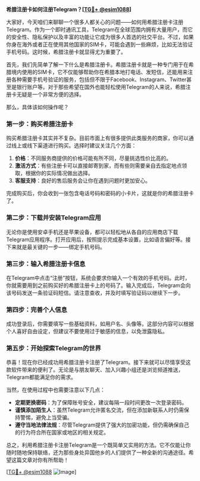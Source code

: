 **希腊注册卡如何注册Telegram？[[TG💪+ @esim1088](https://t.me/s/esim1088)]**

大家好，今天咱们来聊聊一个很多人都关心的问题——如何用希腊注册卡注册Telegram。作为一个即时通讯工具，Telegram在全球范围内拥有大量用户，而它的安全性、隐私保护以及丰富的功能让它成为很多人首选的社交平台。不过，如果你身在海外或者正在使用其他国家的SIM卡，可能会遇到一些麻烦，比如无法验证手机号码。这时候，希腊注册卡就显得尤为重要了。

首先，我们先简单了解一下什么是希腊注册卡。希腊注册卡就是一种专门用于在希腊境内使用的SIM卡，它不仅能够帮助你在希腊本地打电话、发短信，还能用来注册各种需要手机号验证的服务，包括但不限于Facebook、Instagram、Twitter甚至是银行账户等。对于那些希望在国外也能轻松使用Telegram的人来说，希腊注册卡无疑是一个非常方便的选择。

那么，具体该如何操作呢？

### 第一步：购买希腊注册卡

购买希腊注册卡其实并不复杂。目前市面上有很多提供此类服务的商家，你可以通过线上或线下渠道进行购买。选择时建议关注几个方面：

1. **价格**：不同服务商提供的价格可能有所不同，尽量挑选性价比高的。
2. **激活方式**：有些注册卡可以直接邮寄到家，而有些则需要亲自去指定地点领取，根据你的实际情况做出选择。
3. **客服支持**：良好的售后服务会让你在遇到问题时更加安心。

完成购买后，你会收到一张包含电话号码和密码的小卡片，这就是你的希腊注册卡了。

### 第二步：下载并安装Telegram应用

无论你是使用安卓手机还是苹果设备，都可以轻松地从各自的应用商店下载Telegram应用程序。打开应用后，按照提示完成基本设置，比如语言偏好等。接下来就是最关键的一步——绑定手机号码。

### 第三步：输入希腊注册卡信息

在Telegram中点击“注册”按钮，系统会要求你输入一个有效的手机号码。此时，你就需要用到之前购买好的希腊注册卡上的号码了。输入完成后，Telegram会向该号码发送一条验证码短信。请注意查收，并及时填写验证码以继续下一步。

### 第四步：完善个人信息

成功登录后，你需要填写一些基础资料，如用户名、头像等。这部分内容可以根据个人喜好自由设定，但建议不要使用过于敏感的信息，以免泄露隐私。

### 第五步：开始探索Telegram的世界

恭喜！现在你已经成功用希腊注册卡注册了Telegram。接下来就可以尽情享受这款软件带来的便利了。无论是与朋友聊天、加入兴趣小组还是浏览频道推送，Telegram都能满足你的需求。

当然，在使用过程中也需要注意以下几点：

- **定期更换密码**：为了保障账号安全，建议每隔一段时间更改一次登录密码。
- **谨慎添加陌生人**：虽然Telegram允许匿名交流，但在添加新联系人时仍需保持警惕，避免上当受骗。
- **遵守当地法律法规**：尽管Telegram提供了强大的加密功能，但仍需确保自己的行为符合所在国家或地区的相关规定。

总之，利用希腊注册卡注册Telegram是一个既简单又实用的方法。它不仅能让你随时随地保持联络，还为那些身处异国他乡的人们提供了一种全新的沟通途径。希望这篇文章对你有所帮助！

[[TG💪+ @esim1088](https://t.me/s/esim1088) ![Image](https://i.postimg.cc/4NQfJmqS/Snipaste-2025-05-13-00-14-12.png)]
